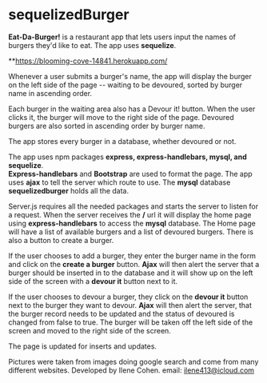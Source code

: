 # sequelizedBurger

**Eat-Da-Burger!** is a restaurant app that lets users input the names of burgers they'd like to eat. The app uses **sequelize**.

**https://blooming-cove-14841.herokuapp.com/

Whenever a user submits a burger's name, the app will display the burger on the left side of the page -- waiting to be devoured, sorted by
burger name in ascending order.

Each burger in the waiting area also has a Devour it! button. When the user clicks it, the burger will move to the right side of the page.
Devoured burgers are also sorted in ascending order by burger name.

The app stores every burger in a database, whether devoured or not.

The app uses npm packages **express, express-handlebars, mysql, and sequelize**.  
**Express-handlebars** and **Bootstrap** are used to format the page.
The app uses **ajax** to tell the server which route to use.
The **mysql** database **sequelizedburger** holds all the data.

Server.js requires all the needed packages and starts the server to listen for a request.
When the server receives the  **/** url it will display the home page using **express-handlebars** to access the **mysql** database.  The Home page will have a list of available burgers and a list of devoured burgers. There is also a button to create a burger.

If the user chooses to add a burger, they enter the burger name in the form and click on the **create a burger** button.
**Ajax** will then alert the server that a burger should be inserted in to the database and it will show up on the left side of the screen with a **devour it** button next to it.

If the user chooses to devour a burger, they click on the **devour it** button next to the burger they want to devour.
**Ajax** will then alert the server, that the burger record needs to be updated and the status of devoured is changed 
from false to true. The burger will be taken off the left side of the screen and moved to the right side of the screen.

The page is updated for inserts and updates.


Pictures were taken from images doing google search and come from many different websites.
Developed by Ilene Cohen.
email: ilene413@icloud.com

